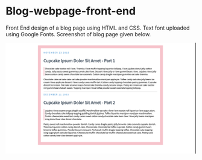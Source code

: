 # Blog-webpage-front-end
Front End design of a blog page using HTML and CSS. Text font uploaded using Google Fonts. Screenshot of blog page given below.

![Screenshot](Blog.png)
